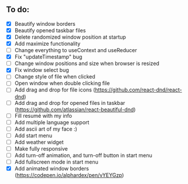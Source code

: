 ## To do:

- [X] Beautify window borders
- [X] Beautify opened taskbar files
- [X] Delete randomized window position at startup
- [X] Add maximize functionality
- [ ] Change everything to useContext and useReducer
- [X] Fix "updateTimestamp" bug
- [ ] Change window positions and size when browser is resized
- [X] Fix window select bug
- [ ] Change style of file when clicked
- [ ] Open window when double clicking file
- [ ] Add drag and drop for file icons (https://github.com/react-dnd/react-dnd)
- [ ] Add drag and drop for opened files in taskbar (https://github.com/atlassian/react-beautiful-dnd)
- [ ] Fill resumé with my info
- [ ] Add multiple language support
- [ ] Add ascii art of my face :)
- [ ] Add start menu
- [ ] Add weather widget
- [ ] Make fully responsive
- [ ] Add turn-off animation, and turn-off button in start menu
- [ ] Add fullscreen mode in start menu
- [X] Add animated window borders (https://codepen.io/alphardex/pen/vYEYGzp)